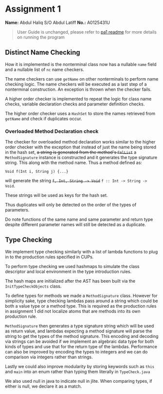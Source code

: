 # Assignment 1

**Name:** Abdul Haliq S/O Abdul Latiff
**No.:** A0125431U

> User Guide is unchanged, please refer to [pa1 readme](abdul_haliq_pa1_readme.md) for more details on running the program

## Distinct Name Checking

How it is implemented is the nonterminal class now has a nullable `name` field and a nullable list of `nc` name checkers.

The name checkers can use `getName` on other nonterminals to perform name checking logic. The name checkers will be executed as a last step of a nonterminal construction. An exception is thrown when the checker fails.

A higher order checker is implemented to repeat the logic for class name checks, variable declaration checks and parameter definition checks.

The higher order checker uses a `HashSet` to store the names retrieved from `getName` and check if duplicates occur.

### Overloaded Method Declaration check

The checker for overloaded method declaration works similar to the higher order checker with the exception that instead of just the name being stored in the hash set, ~~a string is generated from the method's `FmlList`~~ a `MethodSignature` instance is constructed and it generates the type signature string. This along with the method name. Thus a method defined as:

```
Void f(Int i, String j) {...}
```

will generate the string ~~`f, Int, String -> Void`~~ `f :: Int -> String -> Void`.

These strings will be used as keys for the hash set.

Thus duplicates will only be detected on the order of the types of parameters.

Do note functions of the same name and same parameter and return type despite different parameter names will still be detected as a duplicate.

## Type Checking

We implement type checking similarly with a list of lambda functions to plug in to the production rules specified in CUPs.

To perform type checking we used hashmaps to simulate the class descriptor and local environment in the type introduction rules.

The hash maps are initialized after the AST has been built via the `InitTypeCheckObjects` class.

To define types for methods we made a `MethodSignature` class. However for simplicity sake, type checking lambdas pass around a string which could be
both a value type or a method type. This is required as the production rules in assignment 1 did not localize atoms that are methods into its own production rule.

`MethodSignature` then generates a type signature string which will be used as return value, and lambdas expecting a method signature will parse the string to get the types of the method signature. This encoding and decoding via strings can be avoided if we implement an algebraic data type for both kinds of types and use that for the return type of the lambdas. Performance can also be improved by encoding the types to integers and we can do comparison via integers rather than strings.

Lastly we could also improve modularity by storing keywords such as `this` and `main` into an enum rather than typing them literally in `TypeCheck.java`

We also used null in java to indicate null in jlite. When comparing types, if either is null, we declare it as a match.